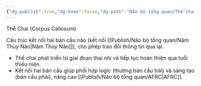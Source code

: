 ```yaml
---
{"dg-publish":true,"dg-home":false,"dg-path":"Não bộ tổng quan/Thể chai.md","permalink":"/nao-bo-tong-quan/the-chai/","dgPassFrontmatter":true,"noteIcon":"","created":"2025-01-01T22:47:22.400+07:00","updated":"2025-01-12T09:51:20.273+07:00"}
---
```


Thể Chai (Corpus Callosum)

Cấu trúc kết nối hai bán cầu não (kết nối [[Publish/Não bộ tổng quan/Năm Thùy Não\|Năm Thùy Não]]), cho phép trao đổi thông tin qua lại.

- Thể chai phát triển từ giai đoạn thai nhi và tiếp tục hoàn thiện qua tuổi thiếu niên.
- Kết nối hai bán cầu giúp phối hợp logic (thường bán cầu trái) và sáng tạo (bán cầu phải), nâng cao [[Publish/Não bộ tổng quan/AFRC\|AFRC]].

